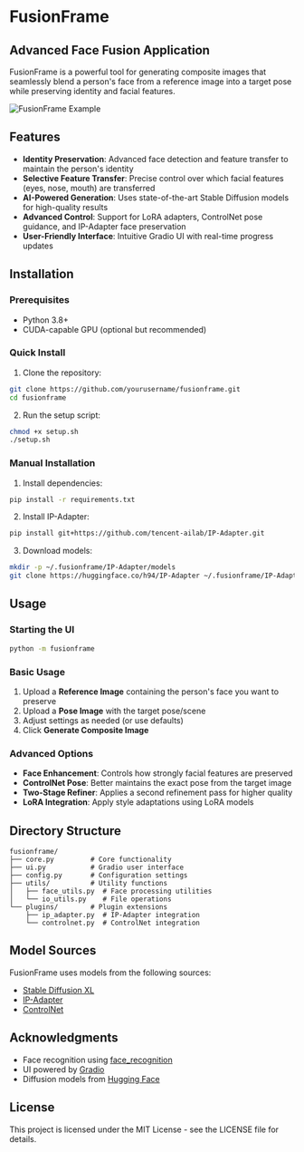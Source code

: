 # FusionFrame

## Advanced Face Fusion Application

FusionFrame is a powerful tool for generating composite images that seamlessly blend a person's face from a reference image into a target pose while preserving identity and facial features.

![FusionFrame Example](https://user-images.githubusercontent.com/example.png)

## Features

- **Identity Preservation**: Advanced face detection and feature transfer to maintain the person's identity
- **Selective Feature Transfer**: Precise control over which facial features (eyes, nose, mouth) are transferred
- **AI-Powered Generation**: Uses state-of-the-art Stable Diffusion models for high-quality results
- **Advanced Control**: Support for LoRA adapters, ControlNet pose guidance, and IP-Adapter face preservation
- **User-Friendly Interface**: Intuitive Gradio UI with real-time progress updates

## Installation

### Prerequisites

- Python 3.8+ 
- CUDA-capable GPU (optional but recommended)

### Quick Install

1. Clone the repository:
```bash
git clone https://github.com/yourusername/fusionframe.git
cd fusionframe
```

2. Run the setup script:
```bash
chmod +x setup.sh
./setup.sh
```

### Manual Installation

1. Install dependencies:
```bash
pip install -r requirements.txt
```

2. Install IP-Adapter:
```bash
pip install git+https://github.com/tencent-ailab/IP-Adapter.git
```

3. Download models:
```bash
mkdir -p ~/.fusionframe/IP-Adapter/models
git clone https://huggingface.co/h94/IP-Adapter ~/.fusionframe/IP-Adapter/models
```

## Usage

### Starting the UI

```bash
python -m fusionframe
```

### Basic Usage

1. Upload a **Reference Image** containing the person's face you want to preserve
2. Upload a **Pose Image** with the target pose/scene
3. Adjust settings as needed (or use defaults)
4. Click **Generate Composite Image**

### Advanced Options

- **Face Enhancement**: Controls how strongly facial features are preserved
- **ControlNet Pose**: Better maintains the exact pose from the target image
- **Two-Stage Refiner**: Applies a second refinement pass for higher quality
- **LoRA Integration**: Apply style adaptations using LoRA models

## Directory Structure

```
fusionframe/
├── core.py         # Core functionality
├── ui.py           # Gradio user interface
├── config.py       # Configuration settings
├── utils/          # Utility functions
│   ├── face_utils.py  # Face processing utilities
│   └── io_utils.py    # File operations
└── plugins/        # Plugin extensions
    ├── ip_adapter.py  # IP-Adapter integration
    └── controlnet.py  # ControlNet integration
```

## Model Sources

FusionFrame uses models from the following sources:

- [Stable Diffusion XL](https://huggingface.co/stabilityai/stable-diffusion-xl-base-1.0) 
- [IP-Adapter](https://github.com/tencent-ailab/IP-Adapter)
- [ControlNet](https://github.com/lllyasviel/ControlNet)

## Acknowledgments

- Face recognition using [face_recognition](https://github.com/ageitgey/face_recognition)
- UI powered by [Gradio](https://gradio.app/)
- Diffusion models from [Hugging Face](https://huggingface.co/) 

## License

This project is licensed under the MIT License - see the LICENSE file for details.

